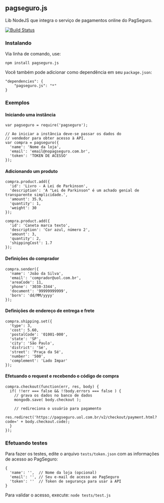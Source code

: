 ## pagseguro.js

Lib NodeJS que integra o serviço de pagamentos online do PagSeguro.

[![Build Status](https://travis-ci.org/gustavopaes/pagseguro.js.png?branch=master)](https://travis-ci.org/gustavopaes/pagseguro.js)

### Instalando

Via linha de comando, use:

    npm install pagseguro.js

Você também pode adicionar como dependência em seu `package.json`:

    "dependencies": {
        "pagseguro.js": "*"
    }

### Exemplos

#### Iniciando uma instância

    var pagseguro = require('pagseguro');
    
    // Ao iniciar a instância deve-se passar os dados do
    // vendedor para obter acesso à API.
    var compra = pagseguro({
      'name': 'Nome da loja',
      'email': 'email@nopagseguro.com.br',
      'token': 'TOKEN DE ACESSO'
    });

#### Adicionando um produto

    compra.product.add({
      'id': 'Livro - A Lei de Parkinson',
      'description': 'A "Lei de Parkinson" é um achado genial de transparente simplicidade.',
      'amount': 35.9,
      'quantity': 1,
      'weight': 30
    });

    compra.product.add({
      'id': 'Caneta marca texto',
      'description': 'Cor azul, número 2',
      'amount': 3,
      'quantity': 2,
      'shippingCost': 1.7
    });

#### Definições do comprador

    compra.sender({
      'name': 'João da Silva',
      'email': 'comprador@uol.com.br',
      'areaCode': 11,
      'phone': '3030-3344',
      'document': '99999999999',
      'born': 'dd/MM/yyyy'
    });

#### Definições de endereço de entrega e frete

    compra.shipping.set({
      'type': 3,
      'cost': 5.60,
      'postalCode': '01001-000',
      'state': 'SP',
      'city': 'São Paulo',
      'district': 'Sé',
      'street': 'Praça da Sé',
      'number': '500',
      'complement': 'Lado Impar'
    });

#### Efetuando o request e recebendo o código de compra

    compra.checkout(function(err, res, body) {
      if( !!err === false && !!body.errors === false ) {
        // grava os dados no banco de dados
        mongodb.save( body.checkout );

        // redireciona o usuário para pagamento
        res.redirect('https://pagseguro.uol.com.br/v2/checkout/payment.html?code=' + body.checkout.code);
      }
    });

### Efetuando testes

Para fazer os testes, edite o arquivo `tests/token.json` com as informações de acesso ao PagSeguro:

    {
      'name': '',  // Nome da loja (opcional)
      'email': '', // Seu e-mail de acesso ao PagSeguro
      'token': ''  // Token de segurança para usar a API
    }

Para validar o acesso, execute:
`node tests/test.js`
